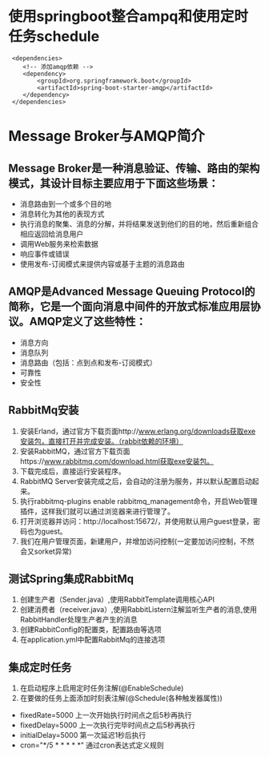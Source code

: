 # 使用springboot整合ampq和使用定时任务schedule

```
 <dependencies>
 	<!-- 添加amqp依赖 -->
 	<dependency>
		<groupId>org.springframework.boot</groupId>
		<artifactId>spring-boot-starter-amqp</artifactId>
	</dependency>
 </dependencies>
```

#  Message Broker与AMQP简介
## Message Broker是一种消息验证、传输、路由的架构模式，其设计目标主要应用于下面这些场景：
- 消息路由到一个或多个目的地
- 消息转化为其他的表现方式
- 执行消息的聚集、消息的分解，并将结果发送到他们的目的地，然后重新组合相应返回给消息用户
- 调用Web服务来检索数据
- 响应事件或错误
- 使用发布-订阅模式来提供内容或基于主题的消息路由

## AMQP是Advanced Message Queuing Protocol的简称，它是一个面向消息中间件的开放式标准应用层协议。AMQP定义了这些特性：
- 消息方向
- 消息队列
- 消息路由（包括：点到点和发布-订阅模式）
- 可靠性
- 安全性

## RabbitMq安装
1. 安装Erland，通过官方下载页面http://www.erlang.org/downloads获取exe安装包，直接打开并完成安装。（rabbit依赖的环境）
2. 安装RabbitMQ，通过官方下载页面https://www.rabbitmq.com/download.html获取exe安装包。
3. 下载完成后，直接运行安装程序。
4. RabbitMQ Server安装完成之后，会自动的注册为服务，并以默认配置启动起来。
5. 执行rabbitmq-plugins enable rabbitmq_management命令，开启Web管理插件，这样我们就可以通过浏览器来进行管理了。
6. 打开浏览器并访问：http://localhost:15672/，并使用默认用户guest登录，密码也为guest。
7. 我们在用户管理页面，新建用户，并增加访问控制(一定要加访问控制，不然会又sorket异常)

## 测试Spring集成RabbitMq
1. 创建生产者（Sender.java）,使用RabbitTemplate调用核心API
2. 创建消费者（receiver.java）,使用RabbitListern注解监听生产者的消息,使用RabbitHandler处理生产者产生的消息
3. 创建RabbitConfig的配置类，配置路由等选项
4. 在application.yml中配置RabbitMq的连接选项

## 集成定时任务

1. 在启动程序上启用定时任务注解(@EnableSchedule)
2. 在要做的任务上面添加时刻表注解(@Schedule(各种触发器属性))

- fixedRate=5000        上一次开始执行时间点之后5秒再执行
- fixedDelay=5000       上一次执行完毕时间点之后5秒再执行
- initialDelay=5000     第一次延迟1秒后执行
- cron="*/5 * * * * *"  通过cron表达式定义规则




